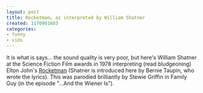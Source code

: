 ```yaml
---
layout: post
title: Rocketman… as interpreted by William Shatner
created: 1170901603
categories:
- funny
- vids
---
```

It is what is says... the sound quality is very poor, but here's William Shatner at the Science Fiction Film awards in 1978 interpreting (read bludgeoning) Elton John's <a href="http://en.wikipedia.org/wiki/Rocketman">Rocketman</a> (Shatner is introduced here by Bernie Taupin, who wrote the lyrics). This was parodied brilliantly by Stewie Griffin in Family Guy (in the episode "...And the Wiener Is").
<object type="application/x-shockwave-flash" data="http://www.youtube.com/v/NN3MGN899yE" width="425" height="350"><param name="movie" value="http://www.youtube.com/v/NN3MGN899yE" /><param name="wmode" value="transparent" /></object>
